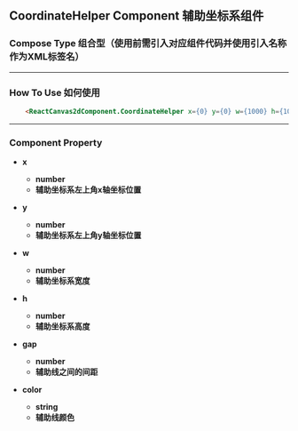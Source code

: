 ## CoordinateHelper Component 辅助坐标系组件


### Compose Type 组合型（使用前需引入对应组件代码并使用引入名称作为XML标签名）

---

### How To Use 如何使用

``` html
    <ReactCanvas2dComponent.CoordinateHelper x={0} y={0} w={1000} h={1000} gap={100} color={'rgba(255, 255, 255, 1)'} />
```

---

### Component Property

- **x**
  - **number**
  - **辅助坐标系左上角x轴坐标位置**

- **y**
  - **number**
  - **辅助坐标系左上角y轴坐标位置**

- **w**
  - **number**
  - **辅助坐标系宽度**

- **h**
  - **number**
  - **辅助坐标系高度**

- **gap**
  - **number**
  - **辅助线之间的间距**

- **color**
  - **string**
  - **辅助线颜色**

